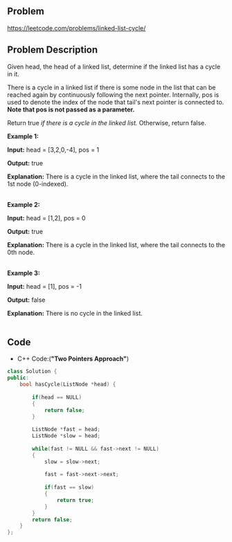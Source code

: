 ## Problem

https://leetcode.com/problems/linked-list-cycle/

## Problem Description

Given head, the head of a linked list, determine if the linked list has a cycle in it.

There is a cycle in a linked list if there is some node in the list that can be reached again by continuously following the next pointer. Internally, pos is used to denote the index of the node that tail's next pointer is connected to. **Note that pos is not passed as a parameter.**

Return true <i>if there is a cycle in the linked list.</i> Otherwise, return false.

**Example 1:**

**Input:** head = [3,2,0,-4], pos = 1 

**Output:** true  

**Explanation:** There is a cycle in the linked list, where the tail connects to the 1st node (0-indexed).
<br>
<br>

**Example 2:**

**Input:** head = [1,2], pos = 0  

**Output:** true  

**Explanation:** There is a cycle in the linked list, where the tail connects to the 0th node.
<br>
<br>

**Example 3:**

**Input:** head = [1], pos = -1  

**Output:** false   

**Explanation:** There is no cycle in the linked list.
<br>
<br>
 
## Code

- C++ Code:(**"Two Pointers Approach"**)

```cpp
class Solution {
public:
    bool hasCycle(ListNode *head) {
        
        if(head == NULL)
        {
            return false;
        }
        
        ListNode *fast = head;
        ListNode *slow = head;
        
        while(fast != NULL && fast->next != NULL)
        {
            slow = slow->next;
            
            fast = fast->next->next;
            
            if(fast == slow)
            {
                return true;
            }
        }
        return false;
    }
};
```

